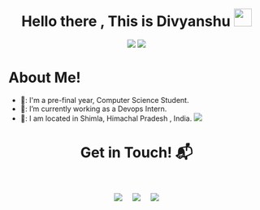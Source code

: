 <h1 align="center">Hello there , This is Divyanshu <img src="https://media.giphy.com/media/hvRJCLFzcasrR4ia7z/giphy.gif" width="35"></h1>
<p align="center">
 <a href="https://github.com/DenverCoder1/readme-typing-svg"><img src="https://readme-typing-svg.herokuapp.com?lines=Computer+Science+Student;Devops+Enthusiast;Always%20learning%20growing%20developing&center=true&width=500&height=50"></a>
<a href="https://www.youtube.com/watch?v=dQw4w9WgXcQ"><img src="https://user-images.githubusercontent.com/73097560/115834477-dbab4500-a447-11eb-908a-139a6edaec5c.gif"></a>
 </p>

<h1>About Me! </h1>

- 🏫: I'm a pre-final year, Computer Science Student.
- 🔭: I’m currently working as a Devops Intern.
- 🌱: I am located in Shimla, Himachal Pradesh , India.
<a href="https://www.youtube.com/watch?v=dQw4w9WgXcQ"><img src="https://user-images.githubusercontent.com/73097560/115834477-dbab4500-a447-11eb-908a-139a6edaec5c.gif"></a>

<h1 align="center">Get in Touch! 📬</h1>
<Br>
<p align="center">
<a href="https://www.linkedin.com/in/divyanshusharmaa/" target="blank"><img align="center" src="https://img.shields.io/badge/Divyanshu Sharma-0077B5?style=for-the-badge&logo=linkedin&logoColor=white" /></a> &nbsp;&nbsp;&nbsp;  <a href="mailto:divyanshus10112k@gmail.com" target="blank"><img align="center" src="https://img.shields.io/badge/divyanshus10112k@gmail.com-D14836?style=for-the-badge&logo=gmail&logoColor=white" /></a>    &nbsp;&nbsp;&nbsp;       <a href="https://www.github.com/divyanshuss" target="blank"><img align="center" src="https://img.shields.io/badge/Divyanshu-100000?style=for-the-badge&logo=github&logoColor=white" /></a>
</p>

